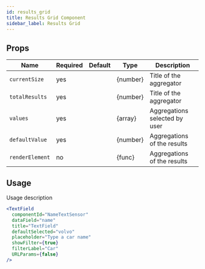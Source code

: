 ```yaml
---
id: results_grid
title: Results Grid Component
sidebar_label: Results Grid
---
```



## Props

| Name                          | Required  | Default       | Type      | Description             |
| ------------------------------|-----------|---------------| ----------|-------------|
| ``currentSize``               | yes       |               | {number}  | Title of the aggregator |
| ``totalResults``              | yes       |               | {number}  | Title of the aggregator |
| ``values``                    | yes       |               | {array}   | Aggregations selected by user |
| ``defaultValue``              | yes       |               | {number}    | Aggregations of the results |
| ``renderElement``             | no        |               | {func}    | Aggregations of the results |


## Usage

Usage description 
```jsx
<TextField
  componentId="NameTextSensor"
  dataField="name"
  title="TextField"
  defaultSelected="volvo"
  placeholder="Type a car name"
  showFilter={true}
  filterLabel="Car"
  URLParams={false}
/>
```